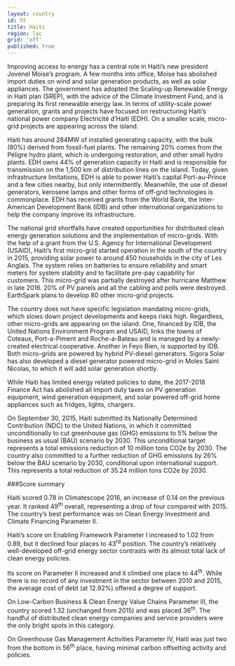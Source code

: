```yaml
---
layout: country
id: ht
title: Haiti
region: lac
grid: 'off'
published: true
---
```


Improving access to energy has a central role in Haiti’s new president Jovenel Moise’s program. A few months into office, Moise has abolished import duties on wind and solar generation products, as well as solar appliances. The government has adopted the Scaling-up Renewable Energy in Haiti plan (SREP), with the advice of the Climate Investment Fund, and is preparing its first renewable energy law. In terms of utility-scale power generation, grants and projects have focused on restructuring Haiti’s national power company Electricité d’Haiti (EDH). On a smaller scale, micro-grid projects are appearing across the island. 

Haiti has around 284MW of installed generating capacity, with the bulk (80%) derived from fossil-fuel plants. The remaining 20% comes from the Péligre hydro plant, which is undergoing restoration, and other small hydro plants. EDH owns 44% of generation capacity in Haiti and is responsible for transmission on the 1,500 km of distribution lines on the island. Today, given infrastructure limitations, EDH is able to power Haiti’s capital Port-au-Prince and a few cities nearby, but only intermittently. Meanwhile, the use of diesel generators, kerosene lamps and other forms of off-grid technologies is commonplace. EDH has received grants from the World Bank, the Inter-American Development Bank (IDB) and other international organizations to help the company improve its infrastructure.

The national grid shortfalls have created opportunities for distributed clean energy generation solutions and the implementation of micro-grids. With the help of a grant from the U.S. Agency for International Development (USAID), Haiti’s first micro-grid started operation in the south of the country in 2015, providing solar power to around 450 households in the city of Les Anglais. The system relies on batteries to ensure reliability and smart meters for system stability and to facilitate pre-pay capability for customers. This micro-grid was partially destroyed after hurricane Matthew in late 2016. 20% of PV panels and all the cabling and polls were destroyed. EarthSpark plans to develop 80 other micro-grid projects.

The country does not have specific legislation mandating micro-grids, which slows down project developments and keeps risks high. Regardless, other micro-grids are appearing on the island. One, financed by IDB, the United Nations Environment Program and USAID, links the towns of Coteaux, Port-a-Piment and Roche-a-Bateau and is managed by a newly-created electrical cooperative. Another in Feyo Bien, is supported by IDB. Both micro-grids are powered by hybrid PV-diesel generators. Sigora Solar has also developed a diesel generator powered micro-grid in Moles Saint Nicolas, to which it will add solar generation shortly. 

While Haiti has limited energy related policies to date, the 2017-2018 Finance Act has abolished all import duty taxes on PV generation equipment, wind generation equipment, and solar powered off-grid home appliances such as fridges, lights, chargers. 

On September 30, 2015, Haiti submitted its Nationally Determined Contribution (NDC) to the United Nations, in which it committed unconditionally to cut greenhouse gas (GHG) emissions to 5% below the business as usual (BAU) scenario by 2030. This unconditional target represents a total emissions reduction of 10 million tons CO2e by 2030. The country also committed to a further reduction of GHG emissions by 26% below the BAU scenario by 2030, conditional upon international support. This represents a total reduction of 35.24 million tons CO2e by 2030.

###Score summary 

Haiti scored 0.78 in Climatescope 2016, an increase of 0.14 on the previous year. It ranked 49<sup>th</sup> overall, representing a drop of four compared with 2015. The country’s best performance was on Clean Energy Investment and Climate Financing Parameter II.

Haiti’s score on Enabling Framework Parameter I increased to 1.02 from 0.89, but it declined four places to 43<sup>rd</sup> position. The country’s relatively well-developed off-grid energy sector  contrasts with its almost total lack of clean energy policies.

Its score on Parameter II increased and it climbed one place to 44<sup>th</sup>. While there is no record of any investment in the sector between 2010 and 2015, the average cost of debt (at 12.92%) offered a degree of support.

On Low-Carbon Business & Clean Energy Value Chains Parameter III, the country scored 1.32 (unchanged from 2015) and was placed 36<sup>th</sup>. The handful of distributed clean energy companies and service providers were the only bright spots in this category.

On Greenhouse Gas Management Activities Parameter IV, Haiti was just two from the bottom in 56<sup>th</sup> place, having minimal carbon offsetting activity and policies.
